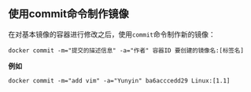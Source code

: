 ## 使用commit命令制作镜像

​	在对基本镜像的容器进行修改之后，使用`commit`命令制作新的镜像：

```shell
docker commit -m="提交的描述信息" -a="作者" 容器ID 要创建的镜像名:[标签名]
```

**例如**

```shell
docker commit -m="add vim" -a="Yunyin" ba6acccedd29 Linux:[1.1]
```

